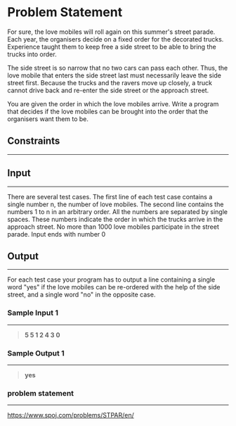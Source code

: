 
# Problem Statement
For sure, the love mobiles will roll again on this summer's street parade. Each year, the organisers decide on a fixed order for the decorated trucks. Experience taught them to keep free a side street to be able to bring the trucks into order.

The side street is so narrow that no two cars can pass each other. Thus, the love mobile that enters the side street last must necessarily leave the side street first. Because the trucks and the ravers move up closely, a truck cannot drive back and re-enter the side street or the approach street.

You are given the order in which the love mobiles arrive. Write a program that decides if the love mobiles can be brought into the order that the organisers want them to be.

## Constraints
---


## Input
----
There are several test cases. The first line of each test case contains a single number n, the number of love mobiles. The second line contains the numbers 1 to n in an arbitrary order. All the numbers are separated by single spaces. These numbers indicate the order in which the trucks arrive in the approach street. No more than 1000 love mobiles participate in the street parade. Input ends with number 0     

## Output
---
For each test case your program has to output a line containing a single word "yes" if the love mobiles can be re-ordered with the help of the side street, and a single word "no" in the opposite case.

### Sample Input 1
----
> **5
5 1 2 4 3
0**

### Sample Output  1
----
> **yes**

### problem statement
---
https://www.spoj.com/problems/STPAR/en/